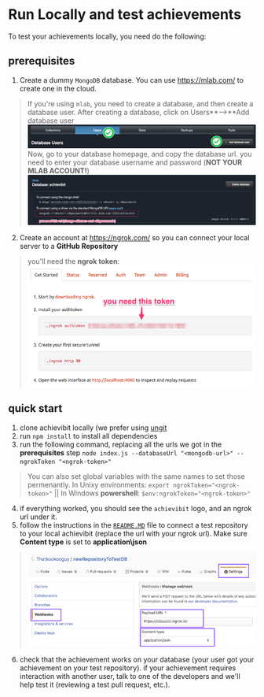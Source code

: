 # Run Locally and test achievements

To test your achievements locally, you need do the following:

## prerequisites

1. Create a dummy `MongoDB` database. You can use https://mlab.com/ to create one in the cloud.
>If you're using `mlab`, you need to create a database, and then create a database user.
After creating a database, click on Users**-->**Add database user
![Users-->Add database user](/screenshots/create-db-user.png)
Now, go to your database homepage, and copy the database url. you need to enter your database username and password (**NOT YOUR MLAB ACCOUNT!**)
![mongodb url](/screenshots/mongodb-url.png)

2. Create an account at https://ngrok.com/ so you can connect your local server to a **GitHub Repository**
> you'll need the **ngrok token**:
![ngrok token](/screenshots/ngrok-token.png)

## quick start

1. clone achievibit locally (we prefer using [ungit](https://github.com/FredrikNoren/ungit)
2. run `npm install` to install all dependencies
3. run the following command, replacing all the urls we got in the **prerequisites** step `node index.js --databaseUrl "<mongodb-url>" --ngrokToken "<ngrok-token>"`
>You can also set global variables with the same names to set those permenantly. In Unixy environments: `export ngrokToken="<ngrok-token>"` || In Windows **powershell**: `$env:ngrokToken="<ngrok-token>"`

4. if everything worked, you should see the `achievibit` logo, and an ngrok url under it.
5. follow the instructions in the [`README.MD`](/README.MD) file to connect a test repository to your local achievibit (replace the url with your ngrok url). Make sure **Content type** is set to **application\json**
> ![connect repo](/screenshots/connect-to-repo.png)
6. check that the achievement works on your database (your user got your achievement on your test repository).
if your achievement requires interaction with another user, talk to one of the developers and we'll help test it (reviewing a test pull request, etc.).
